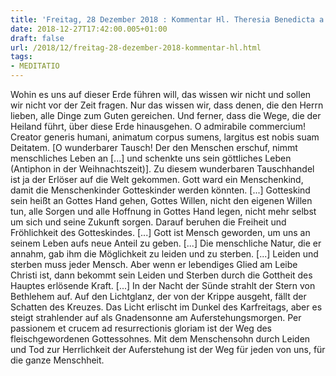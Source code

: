 ```yaml
---
title: 'Freitag, 28 Dezember 2018 : Kommentar Hl. Theresia Benedicta a Cruce [Edith Stein]'
date: 2018-12-27T17:42:00.005+01:00
draft: false
url: /2018/12/freitag-28-dezember-2018-kommentar-hl.html
tags: 
- MEDITATIO
---
```


Wohin es uns auf dieser Erde führen will, das wissen wir nicht und sollen wir nicht vor der Zeit fragen. Nur das wissen wir, dass denen, die den Herrn lieben, alle Dinge zum Guten gereichen. Und ferner, dass die Wege, die der Heiland führt, über diese Erde hinausgehen. O admirabile commercium! Creator generis humani, animatum corpus sumens, largitus est nobis suam Deitatem. \[O wunderbarer Tausch! Der den Menschen erschuf, nimmt menschliches Leben an \[...\] und schenkte uns sein göttliches Leben (Antiphon in der Weihnachtszeit)\]. Zu diesem wunderbaren Tauschhandel ist ja der Erlöser auf die Welt gekommen. Gott ward ein Menschenkind, damit die Menschenkinder Gotteskinder werden könnten. \[...\] Gotteskind sein heißt an Gottes Hand gehen, Gottes Willen, nicht den eigenen Willen tun, alle Sorgen und alle Hoffnung in Gottes Hand legen, nicht mehr selbst um sich und seine Zukunft sorgen. Darauf beruhen die Freiheit und Fröhlichkeit des Gotteskindes. \[...\] Gott ist Mensch geworden, um uns an seinem Leben aufs neue Anteil zu geben. \[...\] Die menschliche Natur, die er annahm, gab ihm die Möglichkeit zu leiden und zu sterben. \[...\] Leiden und sterben muss jeder Mensch. Aber wenn er lebendiges Glied am Leibe Christi ist, dann bekommt sein Leiden und Sterben durch die Gottheit des Hauptes erlösende Kraft. \[...\] In der Nacht der Sünde strahlt der Stern von Bethlehem auf. Auf den Lichtglanz, der von der Krippe ausgeht, fällt der Schatten des Kreuzes. Das Licht erlischt im Dunkel des Karfreitags, aber es steigt strahlender auf als Gnadensonne am Auferstehungsmorgen. Per passionem et crucem ad resurrectionis gloriam ist der Weg des fleischgewordenen Gottessohnes. Mit dem Menschensohn durch Leiden und Tod zur Herrlichkeit der Auferstehung ist der Weg für jeden von uns, für die ganze Menschheit.